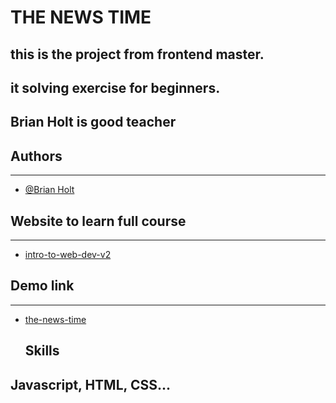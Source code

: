 # THE NEWS TIME 

## this is the project from frontend master.


## it solving exercise for beginners.

## Brian Holt is good teacher 


## Authors
---
- [@Brian Holt](https://www.github.com/btholt) 

## Website to learn full course 
---
- [intro-to-web-dev-v2](https://btholt.github.io/intro-to-web-dev-v2/) 
 

## Demo link
---
- [the-news-time](https://github.com/samirzjadhav/the-news-times)


  ## Skills
## Javascript, HTML, CSS...
